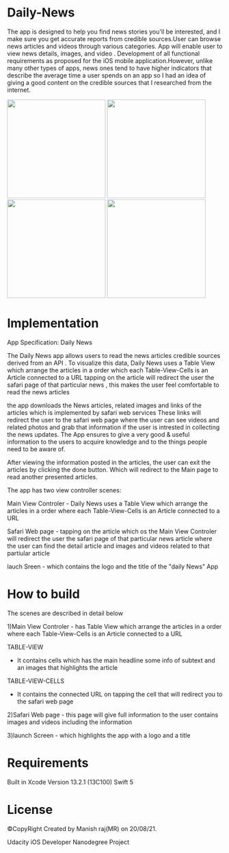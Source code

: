 # Daily-News

The app is designed to help you find news stories you'll be interested, and I make sure you get accurate reports from credible sources.User can browse news articles and videos through various categories. App will enable user to view news details, images, and video . Development of all functional requirements as proposed for the iOS mobile application.However, unlike many other types of apps, news ones tend to have higher indicators that describe the average time a user spends on an app so I had an idea of giving a good content on the credible sources that I researched from the internet.


<a><img src="https://user-images.githubusercontent.com/88855727/147195165-ef585eb5-0a05-411d-85e4-0b299bfcbacd.PNG" width="230"></a>
<a><img src="https://user-images.githubusercontent.com/88855727/147195167-72d84b15-0f7f-463b-b1de-20aec3710a8d.PNG" width="230"></a>
<a><img src="https://user-images.githubusercontent.com/88855727/147195176-d54ee2ca-fe90-4a2e-a0ba-d816b0a0bd1e.PNG" width="230"></a>
<a><img src="https://user-images.githubusercontent.com/88855727/147195184-c56b0715-1887-4236-995d-c9a2d9145ae0.PNG" width="230"></a>


# Implementation

App Specification: Daily News

The Daily News app allows users to read the news articles credible sources derived from an API . To visualize this data, Daily News uses a Table View which arrange the articles in a order which each Table-View-Cells is an Article connected to a URL tapping on the article will redirect the user the safari page of that particular news , this makes the user feel comfortable to read the news articles

the app downloads the News articles, related images and links of the articles which is implemented by safari web services These links will redirect the user to the safari web page where the user can see videos and related photos and grab that information if the user is intrested in collecting the news updates. The App ensures to give a very good & useful information to the users to acquire knowledge and to the things people need to be aware of.

After viewing the information posted in the articles, the user can exit the articles by clicking the done button. Which will redirect to the Main page to read another presented articles.

The app has two view controller scenes:

Main View Controler - Daily News uses a Table View which arrange the articles in a order where each Table-View-Cells is an Article connected to a URL

Safari Web page - tapping on the article which os the Main View Controler will redirect the user the safari page of that particular news article where the user can find the detail article and images and videos related to that partiular article

lauch Sreen - which contains the logo and the title of the "daily News" App

# How to build

The scenes are described in detail below

1)Main View Controler - has Table View which arrange the articles in a order where each Table-View-Cells is an Article connected to a URL

TABLE-VIEW

- It contains cells which has the main headline some info of subtext and an images that highlights the article

TABLE-VIEW-CELLS

- It contains the connected URL on tapping the cell that will redirect you to the safari web page

2)Safari Web page - this page will give full information to the user contains images and videos including the information

3)launch Screen - which highlights the app with a logo and a title 

# Requirements

Built in
Xcode Version 13.2.1 (13C100)
Swift 5

# License

©CopyRight
Created by Manish raj(MR) on 20/08/21.

Udacity iOS Developer Nanodegree Project
